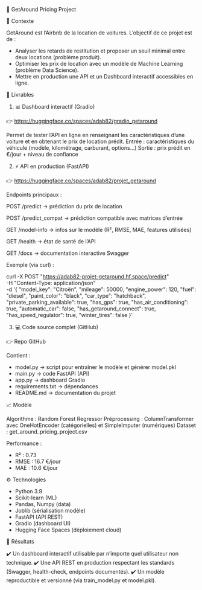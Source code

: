 🚗 GetAround Pricing Project

📌 Contexte

GetAround est l’Airbnb de la location de voitures.
L’objectif de ce projet est de :

- Analyser les retards de restitution et proposer un seuil minimal entre deux locations (problème produit).
- Optimiser les prix de location avec un modèle de Machine Learning (problème Data Science).
- Mettre en production une API et un Dashboard interactif accessibles en ligne.

🎯 Livrables

1. 📊 Dashboard interactif (Gradio)

👉 https://huggingface.co/spaces/adab82/gradio_getaround

Permet de tester l’API en ligne en renseignant les caractéristiques d’une voiture et en obtenant le prix de location prédit.
Entrée : caractéristiques du véhicule (modèle, kilométrage, carburant, options…)
Sortie : prix prédit en €/jour + niveau de confiance

2. ⚡ API en production (FastAPI)

👉 https://huggingface.co/spaces/adab82/projet_getaround

Endpoints principaux :

POST /predict → prédiction du prix de location

POST /predict_compat → prédiction compatible avec matrices d’entrée

GET /model-info → infos sur le modèle (R², RMSE, MAE, features utilisées)

GET /health → état de santé de l’API

GET /docs → documentation interactive Swagger

Exemple (via curl) :

curl -X POST "https://adab82-projet-getaround.hf.space/predict" \
     -H "Content-Type: application/json" \
     -d '{
         "model_key": "Citroën",
         "mileage": 50000,
         "engine_power": 120,
         "fuel": "diesel",
         "paint_color": "black",
         "car_type": "hatchback",
         "private_parking_available": true,
         "has_gps": true,
         "has_air_conditioning": true,
         "automatic_car": false,
         "has_getaround_connect": true,
         "has_speed_regulator": true,
         "winter_tires": false
     }'

3. 💻 Code source complet (GitHub)

👉 Repo GitHub

Contient :

- model.py → script pour entraîner le modèle et générer model.pkl
- main.py → code FastAPI (API)
- app.py → dashboard Gradio
- requirements.txt → dépendances
- README.md → documentation du projet

📈 Modèle

Algorithme : Random Forest Regressor
Préprocessing : ColumnTransformer avec OneHotEncoder (catégorielles) et SimpleImputer (numériques)
Dataset : get_around_pricing_project.csv

Performance :

- R² : 0.73
- RMSE : 16.7 €/jour
- MAE : 10.6 €/jour

⚙️ Technologies

- Python 3.9
- Scikit-learn (ML)
- Pandas, Numpy (data)
- Joblib (sérialisation modèle)
- FastAPI (API REST)
- Gradio (dashboard UI)
- Hugging Face Spaces (déploiement cloud)

🚀 Résultats

✔️ Un dashboard interactif utilisable par n’importe quel utilisateur non technique.
✔️ Une API REST en production respectant les standards (Swagger, health-check, endpoints documentés).
✔️ Un modèle reproductible et versionné (via train_model.py et model.pkl).
